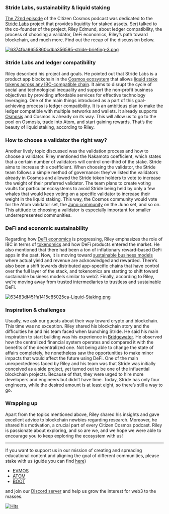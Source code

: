 ### Stride Labs, sustainability & liquid staking

[The 72nd episode](https://www.citizencosmos.space/stride) of the Citizen Cosmos podcast was dedicated to the [Stride Labs](https://stride.zone/) project that provides liquidity for staked assets. Serj talked to the co-founder of the project, Riley Edmund, about ledger compatibility, the process of choosing a validator, DeFi economics, Riley’s path toward blockchain, and much more. Find out the recap of the discussion below.

[![6374fba9655860cdba356595-stride-briefing-3.png](https://i.postimg.cc/vHFL3WYz/6374fba9655860cdba356595-stride-briefing-3.png)](https://postimg.cc/c6hnJt8g)

### Stride Labs and ledger compatibility

Riley described his project and goals. He pointed out that Stride Labs is a product app blockchain in the [Cosmos ecosystem](https://cosmos.network/) that allows [liquid stake tokens across any IBC-compatible chain](https://www.youtube.com/watch?v=IuYFNmK0ZxY). It aims to disrupt the cycle of social and technological inequality and support the non-profit business objectives by providing affordable services for effective technology leveraging. One of the main things introduced as a part of this goal-achieving process is ledger compatibility. It is an ambitious plan to make the ledger compatible with multiple networks and wallets. It already supports [Osmosis](https://www.citizencosmos.space/osmosis) and Cosmos is already on its way. This will allow us to go to the pool on Osmosis, trade into Atom, and start gaining rewards. That’s the beauty of liquid staking, according to Riley.

### How to choose a validator the right way?

Another lively topic discussed was the validation process and how to choose a validator. Riley mentioned the Nakamoto coefficient, which states that a certain number of validators will control one-third of the stake. Stride aims to increase this coefficient. When choosing the validator, the Stride team follows a simple method of governance: they’ve listed the validators already in Cosmos and allowed the Stride token holders to vote to increase the weight of their preferred validator. The team plans to create voting vaults for particular ecosystems to avoid Stride being held by only a few whales that would keep voting on a specific validator to increase their weight in the liquid staking. This way, the Cosmos community would vote for the Atom validator set, the [Juno community](https://www.citizencosmos.space/juno) on the Juno set, and so on. This attitude to choosing a validator is especially important for smaller underrepresented communities. 

### DeFi and economic sustainability

Regarding how [DeFi economics](https://www.citizencosmos.space/darkfi) is progressing, Riley emphasizes the role of IBC in terms of [tokenomics](https://www.citizencosmos.space/evmos) and how DeFi products entered the market. He also mentioned that there had been a ton of inflationary reward-based DeFi apps in the past. Now, it is moving toward [sustainable business models](https://www.citizencosmos.space/neutron) where actual yield and revenue are acknowledged and rewarded. There’s also been a shift towards distributed app-specific chains that have control over the full layer of the stack, and tokenomics are starting to shift toward sustainable business models similar to web2. Finally, according to Riley, we’re moving away from trusted intermediaries to trustless and sustainable DeFi. 

[![63483df451fa1415c85025ca-Liquid-Staking.png](https://i.postimg.cc/rsv4bL2s/63483df451fa1415c85025ca-Liquid-Staking.png)](https://postimg.cc/vxtDgkBw)

### Inspiration & challenges

Usually, we ask our guests about their way toward crypto and blockchain. This time was no exception. Riley shared his blockchain story and the difficulties he and his team faced when launching Stride. He said his main inspiration to start building was his experience in [Bridgewater](https://www.bridgewater.com/research-and-insights). He observed how the centralized financial system operates and compared it with the benefits of the decentralized one. Not being able to change the state of affairs completely, he nonetheless saw the opportunities to make minor impacts that would affect the future using DeFi. 
One of the main unexpectedness faced by Riley and his team was that Stride was initially conceived as a side project, yet turned out to be one of the influential blockchain projects. Because of that, they were urged to hire more developers and engineers but didn’t have time. Today, Stride has only four engineers, while the desired amount is at least eight, so there’s still a way to go.

### Wrapping up

Apart from the topics mentioned above, Riley shared his insights and gave excellent advice to blockchain newbies regarding research. Moreover, he shared his motivation, a crucial part of every Citizen Cosmos podcast. Riley is passionate about exploring, and so are we, and we hope we were able to encourage you to keep exploring the ecosystem with us! 

------------------------------------------------------------------------------------------------------------------------------------------------------------------
If you want to support us in our mission of creating and spreading educational content and aligning the goal of different communities, please stake with us (guide you can find [here](https://www.citizencosmos.space/staking)) 
- [EVMOS](https://wallet.keplr.app/chains/evmos?modal=validator&chain=evmos_9001-2&validator_address=evmosvaloper1mtwvpdd57gpkyejd566s24afr9zm5ryq8gwpvj) 
- [ATOM](https://wallet.keplr.app/chains/cosmos-hub?modal=validator&chain=cosmoshub-4&validator_address=cosmosvaloper1e859xaue4k2jzqw20cv6l7p3tmc378pc3k8g2u) 
- [BOOT](https://wallet.keplr.app/chains/bostrom?modal=validator&chain=bostrom&validator_address=bostromvaloper1f7nx65pmayfenpfwzwaamwas4ygmvalqj6dz5r)

and join our [Discord server](https://discord.gg/kJaG3EucCX) and help us grow the interest for web3 to the masses.

[![Hits](https://hits.seeyoufarm.com/api/count/incr/badge.svg?url=https%3A%2F%2Fcitizen-cosmos.github.io%2Fblog%2Fstriderecap.html&count_bg=%2379C83D&title_bg=%23555555&icon=&icon_color=%23E7E7E7&title=hits&edge_flat=false)](https://hits.seeyoufarm.com) 
